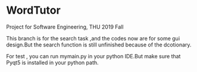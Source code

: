 # WordTutor
Project for Software Engineering, THU 2019 Fall

This branch is for the search task ,and the codes now are for some gui design.But the search function is still unfinished because of the dcotionary.

For test , you can run mymain.py in your python IDE.But make sure that Pyqt5 is installed in your python path. 
